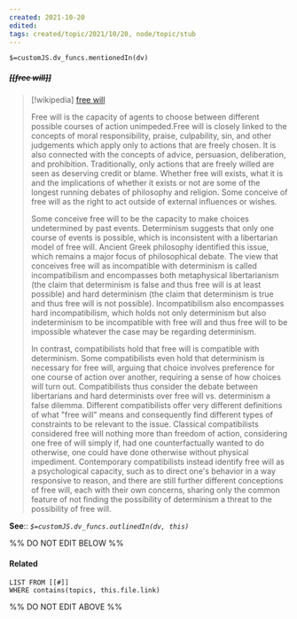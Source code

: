 ```yaml
---
created: 2021-10-20
edited: 
tags: created/topic/2021/10/20, node/topic/stub
---
```

`$=customJS.dv_funcs.mentionedIn(dv)`

##### <s class="topic-title">[[free will]]</s>

> [!wikipedia] [free will](https://en.wikipedia.org/wiki/Free%20will)
> 
> Free will is the capacity of agents to choose between different possible courses of action unimpeded.Free will is closely linked to the concepts of moral responsibility, praise, culpability, sin, and other judgements which apply only to actions that are freely chosen. It is also connected with the concepts of advice, persuasion, deliberation, and prohibition. Traditionally, only actions that are freely willed are seen as deserving credit or blame. Whether free will exists, what it is and the implications of whether it exists or not are some of the longest running debates of philosophy and religion. Some conceive of free will as the right to act outside of external influences or wishes.
> 
> Some conceive free will to be the capacity to make choices undetermined by past events. Determinism suggests that only one course of events is possible, which is inconsistent with a libertarian model of free will. Ancient Greek philosophy identified this issue, which remains a major focus of philosophical debate. The view that conceives free will as incompatible with determinism is called incompatibilism and encompasses both metaphysical libertarianism (the claim that determinism is false and thus free will is at least possible) and hard determinism (the claim that determinism is true and thus free will is not possible). Incompatibilism also encompasses hard incompatibilism, which holds not only determinism but also indeterminism to be incompatible with free will and thus free will to be impossible whatever the case may be regarding determinism.
> 
> In contrast, compatibilists hold that free will is compatible with determinism. Some compatibilists even hold that determinism is necessary for free will, arguing that choice involves preference for one course of action over another, requiring a sense of how choices will turn out. Compatibilists thus consider the debate between libertarians and hard determinists over free will vs. determinism a false dilemma. Different compatibilists offer very different definitions of what "free will" means and consequently find different types of constraints to be relevant to the issue. Classical compatibilists considered free will nothing more than freedom of action, considering one free of will simply if, had one counterfactually wanted to do otherwise, one could have done otherwise without physical impediment. Contemporary compatibilists instead identify free will as a psychological capacity, such as to direct one's behavior in a way responsive to reason, and there are still further different conceptions of free will, each with their own concerns, sharing only the common feature of not finding the possibility of determinism a threat to the possibility of free will.
>


**See**::
*`$=customJS.dv_funcs.outlinedIn(dv, this)`*

%% DO NOT EDIT BELOW %%
#### Related 
```dataview
LIST FROM [[#]]
WHERE contains(topics, this.file.link)
```
%% DO NOT EDIT ABOVE %%
